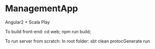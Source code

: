 # ManagementApp

Angular2  +  Scala Play

To build front-end: cd web; npm run build; 

To run server from scratch: In root folder: sbt clean protocGenerate run
